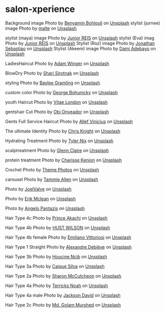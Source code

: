 # salon-xperience







Background image Photo by <a href="https://unsplash.com/@benyamin_bohlouli?utm_source=unsplash&utm_medium=referral&utm_content=creditCopyText">Benyamin Bohlouli</a> on <a href="https://unsplash.com/s/photos/salon-interior?utm_source=unsplash&utm_medium=referral&utm_content=creditCopyText">Unsplash</a>
stylist (jurnee) image Photo by <a href="https://unsplash.com/@maltephotos?utm_source=unsplash&utm_medium=referral&utm_content=creditCopyText">malte</a> on <a href="https://unsplash.com/s/photos/salon-hair?utm_source=unsplash&utm_medium=referral&utm_content=creditCopyText">Unsplash</a>

stylist (maya) image Photo by <a href="https://unsplash.com/@juniorreisfoto?utm_source=unsplash&utm_medium=referral&utm_content=creditCopyText">Junior REIS</a> on <a href="https://unsplash.com/s/photos/salon-hair?utm_source=unsplash&utm_medium=referral&utm_content=creditCopyText">Unsplash</a>
stylist (Eva) imag Photo by <a href="https://unsplash.com/@juniorreisfoto?utm_source=unsplash&utm_medium=referral&utm_content=creditCopyText">Junior REIS</a> on <a href="https://unsplash.com/s/photos/salon-hair?utm_source=unsplash&utm_medium=referral&utm_content=creditCopyText">Unsplash</a>
Stylist (Roz) image Photo by <a href="https://unsplash.com/@jsebastiao?utm_source=unsplash&utm_medium=referral&utm_content=creditCopyText">Jonathan Sebastiao</a> on <a href="https://unsplash.com/s/photos/salon-hair?utm_source=unsplash&utm_medium=referral&utm_content=creditCopyText">Unsplash</a>
Stylist (Akeem) image Photo by <a href="https://unsplash.com/@dammypayne?utm_source=unsplash&utm_medium=referral&utm_content=creditCopyText">Dami Adebayo</a> on <a href="https://unsplash.com/s/photos/salon-hair?utm_source=unsplash&utm_medium=referral&utm_content=creditCopyText">Unsplash</a>

LadiesHaircut Photo by <a href="https://unsplash.com/@awcreativeut?utm_source=unsplash&utm_medium=referral&utm_content=creditCopyText">Adam Winger</a> on <a href="https://unsplash.com/s/photos/salon-hair?utm_source=unsplash&utm_medium=referral&utm_content=creditCopyText">Unsplash</a>

 BlowDry Photo by <a href="https://unsplash.com/@sharisocial?utm_source=unsplash&utm_medium=referral&utm_content=creditCopyText">Shari Sirotnak</a> on <a href="https://unsplash.com/s/photos/salon-hair?utm_source=unsplash&utm_medium=referral&utm_content=creditCopyText">Unsplash</a>

  styling Photo by <a href="https://unsplash.com/@bayleejadegramling?utm_source=unsplash&utm_medium=referral&utm_content=creditCopyText">Baylee Gramling</a> on <a href="https://unsplash.com/s/photos/salon-hair?utm_source=unsplash&utm_medium=referral&utm_content=creditCopyText">Unsplash</a>

  custom color Photo by <a href="https://unsplash.com/@stuchy?utm_source=unsplash&utm_medium=referral&utm_content=creditCopyText">George Bohunicky</a> on <a href="https://unsplash.com/s/photos/salon-hair?utm_source=unsplash&utm_medium=referral&utm_content=creditCopyText">Unsplash</a>

  youth Haircut Photo by <a href="https://unsplash.com/@vitaelondon?utm_source=unsplash&utm_medium=referral&utm_content=creditCopyText">Vitae London</a> on <a href="https://unsplash.com/s/photos/salon-hair?utm_source=unsplash&utm_medium=referral&utm_content=creditCopyText">Unsplash</a>
  

  gentshair Cut Photo by <a href="https://unsplash.com/@thenewmalcolm?utm_source=unsplash&utm_medium=referral&utm_content=creditCopyText">Obi Onyeador</a> on <a href="https://unsplash.com/s/photos/salon-hair?utm_source=unsplash&utm_medium=referral&utm_content=creditCopyText">Unsplash</a>

  Gents Full Service Haircut Photo by <a href="https://unsplash.com/@seteph?utm_source=unsplash&utm_medium=referral&utm_content=creditCopyText">Allef Vinicius</a> on <a href="https://unsplash.com/s/photos/salon-hair?utm_source=unsplash&utm_medium=referral&utm_content=creditCopyText">Unsplash</a>
  
  The ultimate Identity Photo by <a href="https://unsplash.com/@chrisknight?utm_source=unsplash&utm_medium=referral&utm_content=creditCopyText">Chris Knight</a> on <a href="https://unsplash.com/s/photos/salon-hair?utm_source=unsplash&utm_medium=referral&utm_content=creditCopyText">Unsplash</a>
  
  Hydrating Treatment Photo by <a href="https://unsplash.com/@tylernixcreative?utm_source=unsplash&utm_medium=referral&utm_content=creditCopyText">Tyler Nix</a> on <a href="https://unsplash.com/s/photos/hair-products?utm_source=unsplash&utm_medium=referral&utm_content=creditCopyText">Unsplash</a>
  
  scalptreatment Photo by <a href="https://unsplash.com/@glennclaire?utm_source=unsplash&utm_medium=referral&utm_content=creditCopyText">Glenn Claire</a> on <a href="https://unsplash.com/s/photos/hair-products?utm_source=unsplash&utm_medium=referral&utm_content=creditCopyText">Unsplash</a>
  
  protein treatment Photo by <a href="https://unsplash.com/@charissek?utm_source=unsplash&utm_medium=referral&utm_content=creditCopyText">Charisse Kenion</a> on <a href="https://unsplash.com/s/photos/hair-products?utm_source=unsplash&utm_medium=referral&utm_content=creditCopyText">Unsplash</a>
  
  Crochet Photo by <a href="https://unsplash.com/@themephotos?utm_source=unsplash&utm_medium=referral&utm_content=creditCopyText">Theme Photos</a> on <a href="https://unsplash.com/s/photos/hair-products?utm_source=unsplash&utm_medium=referral&utm_content=creditCopyText">Unsplash</a>
  
  carousel Photo by <a href="https://unsplash.com/@tammeallen?utm_source=unsplash&utm_medium=referral&utm_content=creditCopyText">Tammie Allen</a> on <a href="https://unsplash.com/s/photos/braids?utm_source=unsplash&utm_medium=referral&utm_content=creditCopyText">Unsplash</a>
  
  Photo by <a href="https://unsplash.com/@joelvalve?utm_source=unsplash&utm_medium=referral&utm_content=creditCopyText">JoelValve</a> on <a href="https://unsplash.com/s/photos/braids?utm_source=unsplash&utm_medium=referral&utm_content=creditCopyText">Unsplash</a>
  
  Photo by <a href="https://unsplash.com/@introspectivedsgn?utm_source=unsplash&utm_medium=referral&utm_content=creditCopyText">Erik Mclean</a> on <a href="https://unsplash.com/s/photos/braids?utm_source=unsplash&utm_medium=referral&utm_content=creditCopyText">Unsplash</a>
  
  Photo by <a href="https://unsplash.com/@angelopantazis?utm_source=unsplash&utm_medium=referral&utm_content=creditCopyText">Angelo Pantazis</a> on <a href="https://unsplash.com/s/photos/hairstyles?utm_source=unsplash&utm_medium=referral&utm_content=creditCopyText">Unsplash</a>
  
Hair Type 4c Photo by <a href="https://unsplash.com/@princearkman?utm_source=unsplash&utm_medium=referral&utm_content=creditCopyText">Prince Akachi</a> on <a href="https://unsplash.com/s/photos/hair-types?utm_source=unsplash&utm_medium=referral&utm_content=creditCopyText">Unsplash</a>

Hair Type 4b Photo by <a href="https://unsplash.com/@hustwilson?utm_source=unsplash&utm_medium=referral&utm_content=creditCopyText">HUST WILSON</a> on <a href="https://unsplash.com/s/photos/hair-types?utm_source=unsplash&utm_medium=referral&utm_content=creditCopyText">Unsplash</a>

Hair Type 4b female Photo by <a href="https://unsplash.com/@emilianovittoriosi?utm_source=unsplash&utm_medium=referral&utm_content=creditCopyText">Emiliano Vittoriosi</a> on <a href="https://unsplash.com/s/photos/hair-types?utm_source=unsplash&utm_medium=referral&utm_content=creditCopyText">Unsplash</a>


Hair Type 1 Straight Photo by <a href="https://unsplash.com/@alexkixa?utm_source=unsplash&utm_medium=referral&utm_content=creditCopyText">Alexandre Debiève</a> on <a href="https://unsplash.com/s/photos/hair-types?utm_source=unsplash&utm_medium=referral&utm_content=creditCopyText">Unsplash</a>
  

Hair Type 3b Photo by <a href="https://unsplash.com/@houcinencibphotography?utm_source=unsplash&utm_medium=referral&utm_content=creditCopyText">Houcine Ncib</a> on <a href="https://unsplash.com/s/photos/hair-types?utm_source=unsplash&utm_medium=referral&utm_content=creditCopyText">Unsplash</a>

Hair Type 3a Photo by <a href="https://unsplash.com/@caiqueportraits?utm_source=unsplash&utm_medium=referral&utm_content=creditCopyText">Caique Silva</a> on <a href="https://unsplash.com/s/photos/hair-types?utm_source=unsplash&utm_medium=referral&utm_content=creditCopyText">Unsplash</a>

Hair Type 2a Photo by <a href="https://unsplash.com/@sharonmccutcheon?utm_source=unsplash&utm_medium=referral&utm_content=creditCopyText">Sharon McCutcheon</a> on <a href="https://unsplash.com/s/photos/hair-types?utm_source=unsplash&utm_medium=referral&utm_content=creditCopyText">Unsplash</a>
  
Hair Type 4a Photo by <a href="https://unsplash.com/@major001?utm_source=unsplash&utm_medium=referral&utm_content=creditCopyText">Terricks Noah</a> on <a href="https://unsplash.com/s/photos/hair-types?utm_source=unsplash&utm_medium=referral&utm_content=creditCopyText">Unsplash</a>


Hair Type 4a male Photo by <a href="https://unsplash.com/@jacksondavid?utm_source=unsplash&utm_medium=referral&utm_content=creditCopyText">Jackson David</a> on <a href="https://unsplash.com/s/photos/hair-types?utm_source=unsplash&utm_medium=referral&utm_content=creditCopyText">Unsplash</a>


Hair Type 2c Photo by <a href="https://unsplash.com/@glm_murshed?utm_source=unsplash&utm_medium=referral&utm_content=creditCopyText">Md. Golam Murshed</a> on <a href="https://unsplash.com/s/photos/hair-types?utm_source=unsplash&utm_medium=referral&utm_content=creditCopyText">Unsplash</a>
  